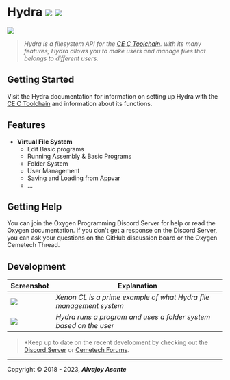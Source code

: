 # Hydra ![](https://img.shields.io/github/release/Overload02/Hydra) ![](https://img.shields.io/github/issues/Overload02/Hydra)
![](https://i.imgur.com/Px46HVE.png)

> *Hydra is a filesystem API for the [CE C Toolchain](https://github.com/CE-Programming/toolchain). with its many features; Hydra allows you to make users and manage files that belongs to different users.*

## Getting Started
Visit the Hydra documentation for information on setting up Hydra with the [CE C Toolchain](https://github.com/CE-Programming/toolchain) and information about its functions.

## Features

- **Virtual File System**
  - Edit Basic programs
  - Running Assembly & Basic Programs
  - Folder System
  - User Management
  - Saving and Loading from Appvar
  - ...

## Getting Help
You can join the Oxygen Programming Discord Server for help or read the Oxygen documentation. If you don't get a response on the Discord Server, you can ask your questions on the GitHub discussion board or the Oxygen Cemetech Thread.

## Development

|Screenshot|Explanation|
|--|--|
|![](https://i.imgur.com/sqW6fB6.gif)|*Xenon CL is a prime example of what Hydra file management system*|
|![](https://i.imgur.com/S8cIqgH.gif)|*Hydra runs a program and uses a folder system based on the user*|



> *Keep up to date on the recent development by checking out the [Discord Server](https://discord.gg/xyUZgnD4UJ "New Discord Server") or [Cemetech Forums](https://www.cemetech.net/forum/viewtopic.php?t=15070 "Cemetech Forums").



------------


 Copyright &copy; 2018 - 2023, ***Alvajoy Asante***
